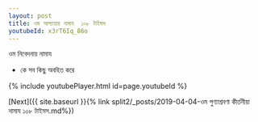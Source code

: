 ```yaml
---
layout: post
title: ওম আপ্যায়ায় নামায  ১০৮ টাইমস
youtubeId: x3rT6Iq_86o
---
```

 
 
 ওম নিবেদনায় নামায  
 
 -  কে সব কিছু অবহিত করে 
 
  
 
  
 
 
 
 
 
 


{% include youtubePlayer.html id=page.youtubeId %}
 
[Next]({{ site.baseurl }}{% link  split2/_posts/2019-04-04-ওম পুণ্যাশ্রবণা কীর্তনীয়া নামায ১০৮ টাইমস.md%})
 
